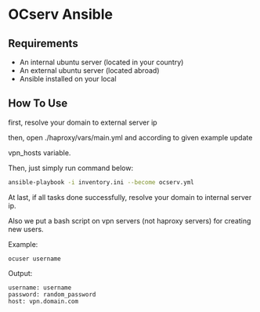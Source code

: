 OCserv Ansible
=========

Requirements
------------

+ An internal ubuntu server (located in your country)
+ An external ubuntu server (located abroad)
+ Ansible installed on your local

How To Use
----------------
first, resolve your domain to external server ip

then, open ./haproxy/vars/main.yml and according to given example update 

vpn_hosts variable.

Then, just simply run command below:

```bash
ansible-playbook -i inventory.ini --become ocserv.yml
 ```

At last, if all tasks done successfully, resolve your domain to internal
server ip.


Also we put a bash script on vpn servers (not haproxy servers) for creating new users.

Example:

```
ocuser username
```

Output:
```
username: username
password: random_password
host: vpn.domain.com
```
